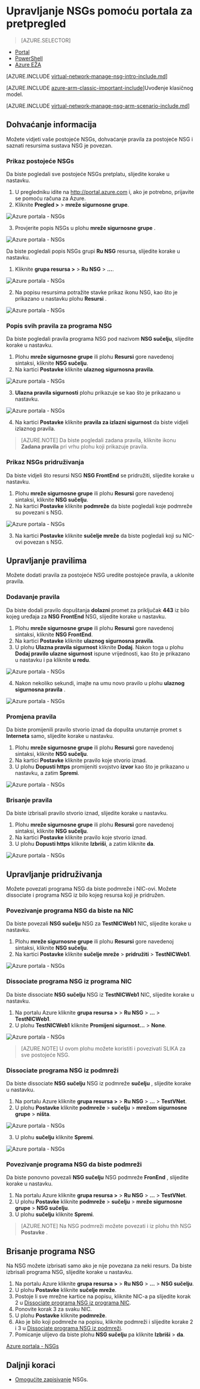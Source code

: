 <properties 
   pageTitle="Upravljanje NSGs pomoću portala za pretpregled u upravitelju resursa | Microsoft Azure"
   description="Informirajte se o upravljanju exising NSGs pomoću portala za pretpregled u upravitelju resursa"
   services="virtual-network"
   documentationCenter="na"
   authors="jimdial"
   manager="carmonm"
   editor=""
   tags="azure-resource-manager"
/>
<tags  
   ms.service="virtual-network"
   ms.devlang="na"
   ms.topic="article"
   ms.tgt_pltfrm="na"
   ms.workload="infrastructure-services"
   ms.date="03/14/2016"
   ms.author="jdial" />

# <a name="manage-nsgs-using-the-preview-portal"></a>Upravljanje NSGs pomoću portala za pretpregled

> [AZURE.SELECTOR]
- [Portal](virtual-network-manage-nsg-arm-portal.md)
- [PowerShell](virtual-network-manage-nsg-arm-ps.md)
- [Azure EŽA](virtual-network-manage-nsg-arm-cli.md)

[AZURE.INCLUDE [virtual-network-manage-nsg-intro-include.md](../../includes/virtual-network-manage-nsg-intro-include.md)]

[AZURE.INCLUDE [azure-arm-classic-important-include](../../includes/learn-about-deployment-models-rm-include.md)]Uvođenje klasičnog model.

[AZURE.INCLUDE [virtual-network-manage-nsg-arm-scenario-include.md](../../includes/virtual-network-manage-nsg-arm-scenario-include.md)]

## <a name="retrieve-information"></a>Dohvaćanje informacija

Možete vidjeti vaše postojeće NSGs, dohvaćanje pravila za postojeće NSG i saznati resursima sustava NSG je povezan.

### <a name="view-existing-nsgs"></a>Prikaz postojeće NSGs
Da biste pogledali sve postojeće NSGs pretplatu, slijedite korake u nastavku.

1. U pregledniku idite na http://portal.azure.com i, ako je potrebno, prijavite se pomoću računa za Azure.
2. Kliknite **Pregled >** > **mreže sigurnosne grupe**.

![Azure portala - NSGs](./media/virtual-network-manage-nsg-arm-portal/figure1.png)

3. Provjerite popis NSGs u plohu **mreže sigurnosne grupe** .

![Azure portala - NSGs](./media/virtual-network-manage-nsg-arm-portal/figure2.png)

Da biste pogledali popis NSGs grupi **Ru NSG** resursa, slijedite korake u nastavku. 

1. Kliknite **grupa resursa >** > **Ru NSG** > **...**.

![Azure portala - NSGs](./media/virtual-network-manage-nsg-arm-portal/figure3.png)

2. Na popisu resursima potražite stavke prikaz ikonu NSG, kao što je prikazano u nastavku plohu **Resursi** .

![Azure portala - NSGs](./media/virtual-network-manage-nsg-arm-portal/figure4.png)
         
### <a name="list-all-rules-for-an-nsg"></a>Popis svih pravila za programa NSG

Da biste pogledali pravila programa NSG pod nazivom **NSG sučelju**, slijedite korake u nastavku. 

1. Plohu **mreže sigurnosne grupe** ili plohu **Resursi** gore navedenoj sintaksi, kliknite **NSG sučelju**.
2. Na kartici **Postavke** kliknite **ulaznog sigurnosna pravila**.

![Azure portala - NSGs](./media/virtual-network-manage-nsg-arm-portal/figure5.png)

3. **Ulazna pravila sigurnosti** plohu prikazuje se kao što je prikazano u nastavku.

![Azure portala - NSGs](./media/virtual-network-manage-nsg-arm-portal/figure6.png)

4. Na kartici **Postavke** kliknite **pravila za izlazni sigurnost** da biste vidjeli izlaznog pravila.

>[AZURE.NOTE] Da biste pogledali zadana pravila, kliknite ikonu **Zadana pravila** pri vrhu plohu koji prikazuje pravila.

### <a name="view-nsgs-associations"></a>Prikaz NSGs pridruživanja

Da biste vidjeli što resursi NSG **NSG FrontEnd** se pridružiti, slijedite korake u nastavku.

1. Plohu **mreže sigurnosne grupe** ili plohu **Resursi** gore navedenoj sintaksi, kliknite **NSG sučelju**.
2. Na kartici **Postavke** kliknite **podmreže** da biste pogledali koje podmreže su povezani s NSG.

![Azure portala - NSGs](./media/virtual-network-manage-nsg-arm-portal/figure7.png)

3. Na kartici **Postavke** kliknite **sučelje mreže** da biste pogledali koji su NIC-ovi povezan s NSG.

## <a name="manage-rules"></a>Upravljanje pravilima

Možete dodati pravila za postojeće NSG uredite postojeće pravila, a uklonite pravila.

### <a name="add-a-rule"></a>Dodavanje pravila

Da biste dodali pravilo dopuštanja **dolazni** promet za priključak **443** iz bilo kojeg uređaja za **NSG FrontEnd** NSG, slijedite korake u nastavku.

1. Plohu **mreže sigurnosne grupe** ili plohu **Resursi** gore navedenoj sintaksi, kliknite **NSG FrontEnd**.
2. Na kartici **Postavke** kliknite **ulaznog sigurnosna pravila**.
3. U plohu **Ulazna pravila sigurnost** kliknite **Dodaj**. Nakon toga u plohu **Dodaj pravilo ulazne sigurnost** ispune vrijednosti, kao što je prikazano u nastavku i pa kliknite **u redu**.

![Azure portala - NSGs](./media/virtual-network-manage-nsg-arm-portal/figure8.png)

4. Nakon nekoliko sekundi, imajte na umu novo pravilo u plohu **ulaznog sigurnosna pravila** .

![Azure portala - NSGs](./media/virtual-network-manage-nsg-arm-portal/figure9.png)

### <a name="change-a-rule"></a>Promjena pravila

Da biste promijenili pravilo stvorio iznad da dopušta unutarnje promet s **Interneta** samo, slijedite korake u nastavku.

1. Plohu **mreže sigurnosne grupe** ili plohu **Resursi** gore navedenoj sintaksi, kliknite **NSG sučelju**.
2. Na kartici **Postavke** kliknite pravilo koje stvorio iznad.
3. U plohu **Dopusti https** promijeniti svojstvo **izvor** kao što je prikazano u nastavku, a zatim **Spremi**.

![Azure portala - NSGs](./media/virtual-network-manage-nsg-arm-portal/figure10.png)

### <a name="delete-a-rule"></a>Brisanje pravila

Da biste izbrisali pravilo stvorio iznad, slijedite korake u nastavku.

1. Plohu **mreže sigurnosne grupe** ili plohu **Resursi** gore navedenoj sintaksi, kliknite **NSG sučelju**.
2. Na kartici **Postavke** kliknite pravilo koje stvorio iznad.
3. U plohu **Dopusti https** kliknite **Izbriši**, a zatim kliknite **da**.

![Azure portala - NSGs](./media/virtual-network-manage-nsg-arm-portal/figure11.png)

## <a name="manage-associations"></a>Upravljanje pridruživanja

Možete povezati programa NSG da biste podmreže i NIC-ovi. Možete dissociate i programa NSG iz bilo kojeg resursa koji je pridružen.

### <a name="associate-an-nsg-to-a-nic"></a>Povezivanje programa NSG da biste na NIC

Da biste povezali **NSG sučelju** NSG za **TestNICWeb1** NIC, slijedite korake u nastavku.

1. Plohu **mreže sigurnosne grupe** ili plohu **Resursi** gore navedenoj sintaksi, kliknite **NSG sučelju**.
2. Na kartici **Postavke** kliknite **sučelje mreže** > **pridružiti** > **TestNICWeb1**.

![Azure portala - NSGs](./media/virtual-network-manage-nsg-arm-portal/figure12.png)

### <a name="dissociate-an-nsg-from-a-nic"></a>Dissociate programa NSG iz programa NIC

Da biste dissociate **NSG sučelju** NSG iz **TestNICWeb1** NIC, slijedite korake u nastavku.

1. Na portalu Azure kliknite **grupa resursa >** > **Ru NSG** > **...**  >  **TestNICWeb1**.
2. U plohu **TestNICWeb1** kliknite **Promijeni sigurnost...**  > **None**.

![Azure portala - NSGs](./media/virtual-network-manage-nsg-arm-portal/figure13.png)

>[AZURE.NOTE] U ovom plohu možete koristiti i povezivati SLIKA za sve postojeće NSG.

### <a name="dissociate-an-nsg-from-a-subnet"></a>Dissociate programa NSG iz podmreži

Da biste dissociate **NSG sučelju** NSG iz podmreže **sučelju** , slijedite korake u nastavku.

1. Na portalu Azure kliknite **grupa resursa >** > **Ru NSG** > **...**  >  **TestVNet**.
2. U plohu **Postavke** kliknite **podmreže** > **sučelju** > **mrežom sigurnosne grupe** > **ništa**.

![Azure portala - NSGs](./media/virtual-network-manage-nsg-arm-portal/figure14.png)

3. U plohu **sučelju** kliknite **Spremi**.

![Azure portala - NSGs](./media/virtual-network-manage-nsg-arm-portal/figure15.png)

### <a name="associate-an-nsg-to-a-subnet"></a>Povezivanje programa NSG da biste podmreži

Da biste ponovno povezali **NSG sučelju** NSG podmreže **FronEnd** , slijedite korake u nastavku.

1. Na portalu Azure kliknite **grupa resursa >** > **Ru NSG** > **...**  >  **TestVNet**.
2. U plohu **Postavke** kliknite **podmreže** > **sučelju** > **mreže sigurnosne grupe** > **NSG sučelju**.
3. U plohu **sučelju** kliknite **Spremi**.

>[AZURE.NOTE] Na NSG podmreži možete povezati i iz plohu thh NSG **Postavke** .

## <a name="delete-an-nsg"></a>Brisanje programa NSG

Na NSG možete izbrisati samo ako je nije povezana za neki resurs. Da biste izbrisali programa NSG, slijedite korake u nastavku.

1. Na portalu Azure kliknite **grupa resursa >** > **Ru NSG** > **...**  >  **NSG sučelju**.
2. U plohu **Postavke** kliknite **sučelje mreže**.
3. Postoje li sve mrežne kartice na popisu, kliknite NIC-a pa slijedite korak 2 u [Dissociate programa NSG iz programa NIC](#Dissociate-an-NSG-from-a-NIC).
4. Ponovite korak 3 za svaku NIC.
5. U plohu **Postavke** kliknite **podmreže**.
6. Ako je bilo koji podmreže na popisu, kliknite podmreži i slijedite korake 2 i 3 u [Dissociate programa NSG iz podmreži](#Dissociate-an-NSG-from-a-subnet).
7. Pomicanje ulijevo da biste plohu **NSG sučelju** pa kliknite **Izbriši** > **da**.

[Azure portala - NSGs](./media/virtual-network-manage-nsg-arm-portal/figure16.png)

## <a name="next-steps"></a>Daljnji koraci

- [Omogućite zapisivanje](virtual-network-nsg-manage-log.md) NSGs.
